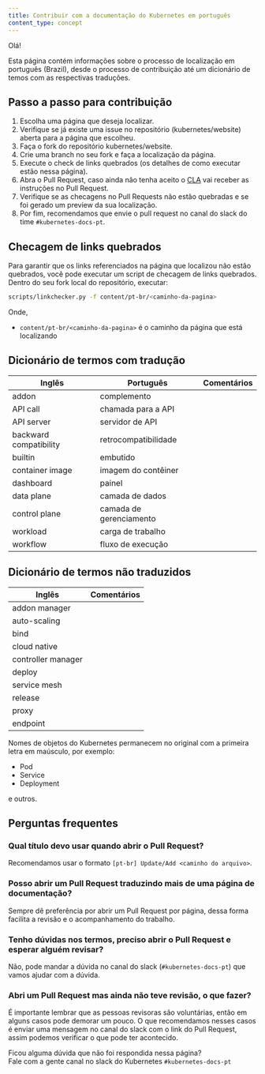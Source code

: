 ```yaml
---
title: Contribuir com a documentação do Kubernetes em português
content_type: concept
---
```


Olá!

Esta página contém informações sobre o processo de localização em português (Brazil), desde o processo de contribuição até um dicionário de temos com as respectivas traduções.


## Passo a passo para contribuição

1. Escolha uma página que deseja localizar.
2. Verifique se já existe uma issue no repositório (kubernetes/website) aberta para a página que escolheu.
3. Faça o fork do repositório kubernetes/website.
4. Crie uma branch no seu fork e faça a localização da página.
5. Execute o check de links quebrados (os detalhes de como executar estão nessa página).
7. Abra o Pull Request, caso ainda não tenha aceito o [CLA](https://github.com/kubernetes/community/blob/master/CLA.md) vai receber as instruções no Pull Request.
8. Verifique se as checagens no Pull Requests não estão quebradas e se foi gerado um preview da sua localização.
9. Por fim, recomendamos que envie o pull request no canal do slack do time `#kubernetes-docs-pt`.


## Checagem de links quebrados
Para garantir que os links referenciados na página que localizou não estão quebrados, você pode executar um script de checagem de links quebrados.   
Dentro do seu fork local do repositório, executar:

```bash
scripts/linkchecker.py -f content/pt-br/<caminho-da-pagina>
```

Onde,
* `content/pt-br/<caminho-da-pagina>` é o caminho da página que está localizando


## Dicionário de termos com tradução

|      Inglês            |        Português          |   Comentários           |
| ---------------------- | ----------------------    | ----------------------- |
| addon                 | complemento               |                          |
| API call               | chamada para a API        |                         |
| API server             | servidor de API           |                         |
| backward compatibility | retrocompatibilidade      |                         |
| builtin                | embutido                  |                         | 
| container image        | imagem do contêiner       |                         | 
| dashboard              | painel                    |                         | 
| data plane             | camada de dados           |                         | 
| control plane          | camada de gerenciamento   |                         |
| workload               | carga de trabalho         |                         |
| workflow               | fluxo de execução         |                         |


## Dicionário de termos não traduzidos

|      Inglês            |    Comentários           |
| ---------------------- | -----------------------  |
| addon manager          |                          |
| auto-scaling           |                          |
| bind                   |                          |
| cloud native           |                          |
| controller manager     |                          |
| deploy                 |                          |
| service mesh           |                          |
| release                |                          |
| proxy                  |                          |
| endpoint               |                          |

Nomes de objetos do Kubernetes permanecem no original com a primeira letra em maúsculo, por exemplo:
* Pod
* Service
* Deployment

e outros.



## Perguntas frequentes

### Qual título devo usar quando abrir o Pull Request?
Recomendamos usar o formato `[pt-br] Update/Add <caminho do arquivo>`.

### Posso abrir um Pull Request traduzindo mais de uma página de documentação?
Sempre dê preferência por abrir um Pull Request por página, dessa forma facilita a revisão e o acompanhamento do trabalho.

### Tenho dúvidas nos termos, preciso abrir o Pull Request e esperar alguém revisar?
Não, pode mandar a dúvida no canal do slack (`#kubernetes-docs-pt`) que vamos ajudar com a dúvida.

### Abri um Pull Request mas ainda não teve revisão, o que fazer?
É importante lembrar que as pessoas revisoras são voluntárias, então em alguns casos pode demorar um pouco. O que recomendamos nesses casos é enviar uma mensagem no canal do slack com o link do Pull Request, assim podemos verificar o que pode ter acontecido.



Ficou alguma dúvida que não foi respondida nessa página?   
Fale com a gente canal no slack do Kubernetes `#kubernetes-docs-pt`